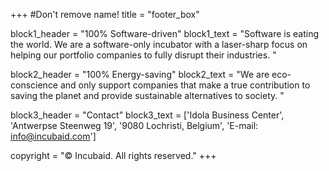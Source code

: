+++
#Don't remove name!
title = "footer_box"

block1_header = "100% Software-driven"
block1_text = "Software is eating the world. We are a software-only incubator with a laser-sharp focus on helping our portfolio companies to fully disrupt their industries. "

block2_header = "100% Energy-saving"
block2_text = "We are eco-conscience and only support companies that make a true contribution to saving the planet and provide sustainable alternatives to society. "

block3_header = "Contact"
block3_text = ['Idola Business Center', 'Antwerpse Steenweg 19', '9080 Lochristi, Belgium', 'E-mail: info@incubaid.com']


copyright = "© Incubaid. All rights reserved."
+++



